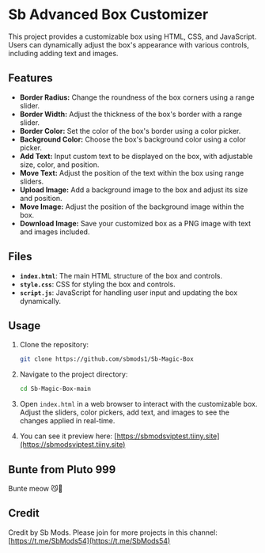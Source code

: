 # Sb Advanced Box Customizer

This project provides a customizable box using HTML, CSS, and JavaScript. Users can dynamically adjust the box's appearance with various controls, including adding text and images.

## Features

- **Border Radius:** Change the roundness of the box corners using a range slider.
- **Border Width:** Adjust the thickness of the box's border with a range slider.
- **Border Color:** Set the color of the box's border using a color picker.
- **Background Color:** Choose the box's background color using a color picker.
- **Add Text:** Input custom text to be displayed on the box, with adjustable size, color, and position.
- **Move Text:** Adjust the position of the text within the box using range sliders.
- **Upload Image:** Add a background image to the box and adjust its size and position.
- **Move Image:** Adjust the position of the background image within the box.
- **Download Image:** Save your customized box as a PNG image with text and images included.

## Files

- **`index.html`**: The main HTML structure of the box and controls.
- **`style.css`**: CSS for styling the box and controls.
- **`script.js`**: JavaScript for handling user input and updating the box dynamically.

## Usage

1. Clone the repository:
    ```bash
    git clone https://github.com/sbmods1/Sb-Magic-Box
    ```
2. Navigate to the project directory:
    ```bash
    cd Sb-Magic-Box-main
    ```
3. Open `index.html` in a web browser to interact with the customizable box. Adjust the sliders, color pickers, add text, and images to see the changes applied in real-time.

4. You can see it preview here:
   [https://sbmodsviptest.tiiny.site](https://sbmodsviptest.tiiny.site)

## Bunte from Pluto 999

Bunte meow 😼🗿

## Credit

Credit by Sb Mods. Please join for more projects in this channel: [https://t.me/SbMods54](https://t.me/SbMods54)
